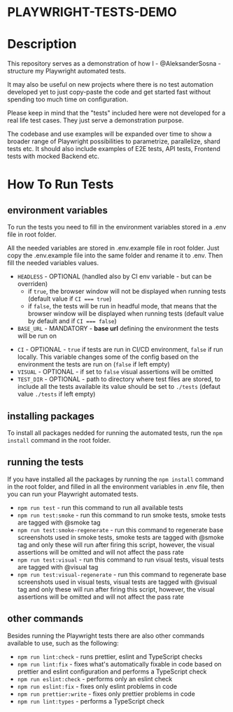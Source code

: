# PLAYWRIGHT-TESTS-DEMO

# Description

This repository serves as a demonstration of how I - @AleksanderSosna - structure my Playwright automated tests.

It may also be useful on new projects where there is no test automation developed yet to just copy-paste the code and get started fast without spending too much time on configuration.

Please keep in mind that the "tests" included here were not developed for a real life test cases. They just serve a demonstration purpose.

The codebase and use examples will be expanded over time to show a broader range of Playwright possibilities to parametrize, parallelize, shard tests etc. It should also include examples of E2E tests, API tests, Frontend tests with mocked Backend etc.

# How To Run Tests

## environment variables

To run the tests you need to fill in the environment variables stored in a .env file in root folder.

All the needed variables are stored in .env.example file in root folder. Just copy the .env.example file into the same folder and rename it to .env. Then fill the needed variables values.

-   `HEADLESS` - OPTIONAL (handled also by CI env variable - but can be overriden)
    -   if `true`, the browser window will not be displayed when running tests (default value if `CI === true`)
    -   if `false`, the tests will be run in headful mode, that means that the browser window will be displayed when running tests (default value by default and if `CI === false`)
-   `BASE_URL` - MANDATORY - **base url** defining the environment the tests will be run on

<!-- TODO: needed for reporters
-   `TESTRAIL_API_KEY` - MANDATORY if `CI === true`
-   `TESTRAIL_PROJECT_ID` - MANDATORY if `CI === true`
-   `SLACK_TOKEN` - MANDATORY if `CI === true` - Slack bot token from **test-reporter** Slack App
-   `SLACK_CHANNEL_ID` - MANDATORY if `CI === true` - Slack **channel ID** to post test run reports to
 -->

 <!-- TODO: needed for email testing
-   `TESTMAIL_API_KEY` - MANDATORY - API key needed to perform API requests to testmail.app
-   `TESTMAIL_NAMESPACE` - MANDATORY - testmail.app namespace needed to perform actions such as reading, sending, removing emails from specific inbox on testmail.app
 -->

-   `CI` - OPTIONAL - `true` if tests are run in CI/CD environment, `false` if run locally. This variable changes some of the config based on the environment the tests are run on (`false` if left empty)
-   `VISUAL` - OPTIONAL - if set to `false` visual assertions will be omitted
-   `TEST_DIR` - OPTIONAL - path to directory where test files are stored, to include all the tests available its value should be set to `./tests` (defaut value `./tests` if left empty)

## installing packages

To install all packages nedded for running the automated tests, run the `npm install` command in the root folder.

## running the tests

If you have installed all the packages by running the `npm install` command in the root folder, and filled in all the environment variables in .env file, then you can run your Playwright automated tests.

-   `npm run test` - run this command to run all available tests
-   `npm run test:smoke` - run this command to run smoke tests, smoke tests are tagged with @smoke tag
-   `npm run test:smoke-regenerate` - run this command to regenerate base screenshots used in smoke tests, smoke tests are tagged with @smoke tag and only these will run after firing this script, however, the visual assertions will be omitted and will not affect the pass rate
-   `npm run test:visual` - run this command to run visual tests, visual tests are tagged with @visual tag
-   `npm run test:visual-regenerate` - run this command to regenerate base screenshots used in visual tests, visual tests are tagged with @visual tag and only these will run after firing this script, however, the visual assertions will be omitted and will not affect the pass rate

## other commands

Besides running the Playwright tests there are also other commands available to use, such as the following:

-   `npm run lint:check` - runs prettier, eslint and TypeScript checks
-   `npm run lint:fix` - fixes what's automatically fixable in code based on prettier and eslint configuration and performs a TypeScript check
-   `npm run eslint:check` - performs only an eslint check
-   `npm run eslint:fix` - fixes only eslint problems in code
-   `npm run prettier:write` - fixes only prettier problems in code
-   `npm run lint:types` - performs a TypeScript check
